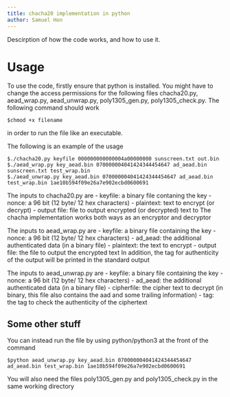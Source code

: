 ```yaml
---
title: chacha20 implementation in python
author: Samuel Hon
---
```


Descirption of how the code works, and how to use it.

# Usage
To use the code, firstly ensure that python is installed.
You might have to change the access permissions for the following files
chacha20.py, aead_wrap.py, aead_unwrap.py, poly1305_gen.py, poly1305_check.py.
The following command should work
```
$chmod +x filename
```
in order to run the file like an executable.

The following is an example of the usage
```
$./chacha20.py keyfile 000000000000004a00000000 sunscreen.txt out.bin
$./aead_wrap.py key_aead.bin 070000004041424344454647 ad_aead.bin sunscreen.txt test_wrap.bin
$./aead_unwrap.py key_aead.bin 070000004041424344454647 ad_aead.bin test_wrap.bin 1ae10b594f09e26a7e902ecbd0600691
```
The inputs to chacha20.py are 
    - keyfile: a binary file contaning the key
    - nonce: a 96 bit (12 byte/ 12 hex characters)
    - plaintext: text to encrypt (or decrypt)
    - output file: file to output encrypted (or decrypted) text to
The chacha implementation works both ways as an encryptor and decryptor

The inputs to aead_wrap.py are
    - keyfile: a binary file containing the key
    - nonce: a 96 bit (12 byte/ 12 hex characters)
    - ad_aead: the additional authenticated data (in a binary file)
    - plaintext: the text to encrypt
    - output file: the file to output the encrypted text
In addition, the tag for authenticity of the output will be printed in the standard output

The inputs to aead_unwrap.py are
    - keyfile: a binary file containing the key
    - nonce: a 96 bit (12 byte/ 12 hex characters)
    - ad_aead: the additional authenticated data (in a binary file)
    - cipherfile: the cipher text to decrypt (in binary, this file also contains the aad and some trailing information)
    - tag: the tag to check the authenticity of the ciphertext

## Some other stuff
You can instead run the file by using python/python3 at the front of the command
```
$python aead_unwrap.py key_aead.bin 070000004041424344454647 ad_aead.bin test_wrap.bin 1ae10b594f09e26a7e902ecbd0600691
```

You will also need the files poly1305_gen.py and poly1305_check.py in the same working directory